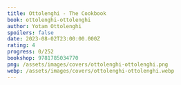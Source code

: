 ```yaml
---
title: Ottolenghi - The Cookbook
book: ottolenghi-ottolenghi
author: Yotam Ottolenghi
spoilers: false
date: 2023-08-02T23:00:00.000Z
rating: 4
progress: 0/252
bookshop: 9781785034770
png: /assets/images/covers/ottolenghi-ottolenghi.png
webp: /assets/images/covers/ottolenghi-ottolenghi.webp
---
```


